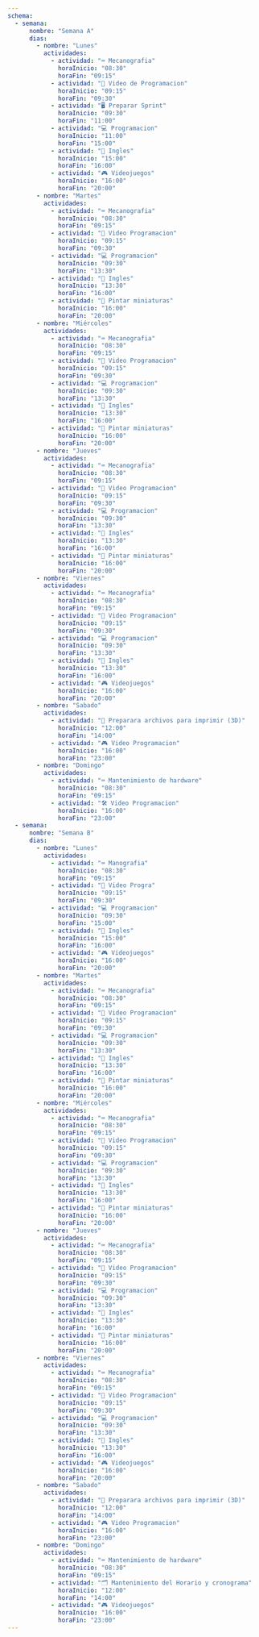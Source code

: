 ```yaml
---
schema:
  - semana:
      nombre: "Semana A"
      dias:
        - nombre: "Lunes"
          actividades:
            - actividad: "⌨️ Mecanografia"
              horaInicio: "08:30"
              horaFin: "09:15"
            - actividad: "🎥 Video de Programacion"
              horaInicio: "09:15"
              horaFin: "09:30"
            - actividad: "🖥️ Preparar Sprint"
              horaInicio: "09:30"
              horaFin: "11:00"
            - actividad: "💻 Programacion"
              horaInicio: "11:00"
              horaFin: "15:00"
            - actividad: "📘 Ingles"
              horaInicio: "15:00"
              horaFin: "16:00"
            - actividad: "🎮 Videojuegos"
              horaInicio: "16:00"
              horaFin: "20:00"
        - nombre: "Martes"
          actividades:
            - actividad: "⌨️ Mecanografia"
              horaInicio: "08:30"
              horaFin: "09:15"
            - actividad: "🎥 Video Programacion"
              horaInicio: "09:15"
              horaFin: "09:30"
            - actividad: "💻 Programacion"
              horaInicio: "09:30"
              horaFin: "13:30"
            - actividad: "📘 Ingles"
              horaInicio: "13:30"
              horaFin: "16:00"
            - actividad: "🎨 Pintar miniaturas"
              horaInicio: "16:00"
              horaFin: "20:00"
        - nombre: "Miércoles"
          actividades:
            - actividad: "⌨️ Mecanografia"
              horaInicio: "08:30"
              horaFin: "09:15"
            - actividad: "🎥 Video Programacion"
              horaInicio: "09:15"
              horaFin: "09:30"
            - actividad: "💻 Programacion"
              horaInicio: "09:30"
              horaFin: "13:30"
            - actividad: "📘 Ingles"
              horaInicio: "13:30"
              horaFin: "16:00"
            - actividad: "🎨 Pintar miniaturas"
              horaInicio: "16:00"
              horaFin: "20:00"
        - nombre: "Jueves"
          actividades:
            - actividad: "⌨️ Mecanografia"
              horaInicio: "08:30"
              horaFin: "09:15"
            - actividad: "🎥 Video Programacion"
              horaInicio: "09:15"
              horaFin: "09:30"
            - actividad: "💻 Programacion"
              horaInicio: "09:30"
              horaFin: "13:30"
            - actividad: "📘 Ingles"
              horaInicio: "13:30"
              horaFin: "16:00"
            - actividad: "🎨 Pintar miniaturas"
              horaInicio: "16:00"
              horaFin: "20:00"
        - nombre: "Viernes"
          actividades:
            - actividad: "⌨️ Mecanografia"
              horaInicio: "08:30"
              horaFin: "09:15"
            - actividad: "🎥 Video Programacion"
              horaInicio: "09:15"
              horaFin: "09:30"
            - actividad: "💻 Programacion"
              horaInicio: "09:30"
              horaFin: "13:30"
            - actividad: "📘 Ingles"
              horaInicio: "13:30"
              horaFin: "16:00"
            - actividad: "🎮 Videojuegos"
              horaInicio: "16:00"
              horaFin: "20:00"
        - nombre: "Sabado"
          actividades:
            - actividad: "📂 Preparara archivos para imprimir (3D)"
              horaInicio: "12:00"
              horaFin: "14:00"
            - actividad: "🎮 Video Programacion"
              horaInicio: "16:00"
              horaFin: "23:00"
        - nombre: "Domingo"
          actividades:
            - actividad: "⌨️ Mantenimiento de hardware"
              horaInicio: "08:30"
              horaFin: "09:15"
            - actividad: "🛠️ Video Programacion"
              horaInicio: "16:00"
              horaFin: "23:00"
  - semana:
      nombre: "Semana B"
      dias:
        - nombre: "Lunes"
          actividades:
            - actividad: "⌨️ Manografia"
              horaInicio: "08:30"
              horaFin: "09:15"
            - actividad: "🎥 Video Progra"
              horaInicio: "09:15"
              horaFin: "09:30"
            - actividad: "💻 Programacion"
              horaInicio: "09:30"
              horaFin: "15:00"
            - actividad: "📘 Ingles"
              horaInicio: "15:00"
              horaFin: "16:00"
            - actividad: "🎮 Videojuegos"
              horaInicio: "16:00"
              horaFin: "20:00"
        - nombre: "Martes"
          actividades:
            - actividad: "⌨️ Mecanografia"
              horaInicio: "08:30"
              horaFin: "09:15"
            - actividad: "🎥 Video Programacion"
              horaInicio: "09:15"
              horaFin: "09:30"
            - actividad: "💻 Programacion"
              horaInicio: "09:30"
              horaFin: "13:30"
            - actividad: "📘 Ingles"
              horaInicio: "13:30"
              horaFin: "16:00"
            - actividad: "🎨 Pintar miniaturas"
              horaInicio: "16:00"
              horaFin: "20:00"
        - nombre: "Miércoles"
          actividades:
            - actividad: "⌨️ Mecanografia"
              horaInicio: "08:30"
              horaFin: "09:15"
            - actividad: "🎥 Video Programacion"
              horaInicio: "09:15"
              horaFin: "09:30"
            - actividad: "💻 Programacion"
              horaInicio: "09:30"
              horaFin: "13:30"
            - actividad: "📘 Ingles"
              horaInicio: "13:30"
              horaFin: "16:00"
            - actividad: "🎨 Pintar miniaturas"
              horaInicio: "16:00"
              horaFin: "20:00"
        - nombre: "Jueves"
          actividades:
            - actividad: "⌨️ Mecanografia"
              horaInicio: "08:30"
              horaFin: "09:15"
            - actividad: "🎥 Video Programacion"
              horaInicio: "09:15"
              horaFin: "09:30"
            - actividad: "💻 Programacion"
              horaInicio: "09:30"
              horaFin: "13:30"
            - actividad: "📘 Ingles"
              horaInicio: "13:30"
              horaFin: "16:00"
            - actividad: "🎨 Pintar miniaturas"
              horaInicio: "16:00"
              horaFin: "20:00"
        - nombre: "Viernes"
          actividades:
            - actividad: "⌨️ Mecanografia"
              horaInicio: "08:30"
              horaFin: "09:15"
            - actividad: "🎥 Video Programacion"
              horaInicio: "09:15"
              horaFin: "09:30"
            - actividad: "💻 Programacion"
              horaInicio: "09:30"
              horaFin: "13:30"
            - actividad: "📘 Ingles"
              horaInicio: "13:30"
              horaFin: "16:00"
            - actividad: "🎮 Videojuegos"
              horaInicio: "16:00"
              horaFin: "20:00"
        - nombre: "Sabado"
          actividades:
            - actividad: "📂 Preparara archivos para imprimir (3D)"
              horaInicio: "12:00"
              horaFin: "14:00"
            - actividad: "🎮 Video Programacion"
              horaInicio: "16:00"
              horaFin: "23:00"
        - nombre: "Domingo"
          actividades:
            - actividad: "⌨️ Mantenimiento de hardware"
              horaInicio: "08:30"
              horaFin: "09:15"
            - actividad: "🗂️ Mantenimiento del Horario y cronograma"
              horaInicio: "12:00"
              horaFin: "14:00"
            - actividad: "🎮 Videojuegos"
              horaInicio: "16:00"
              horaFin: "23:00"
---
```

